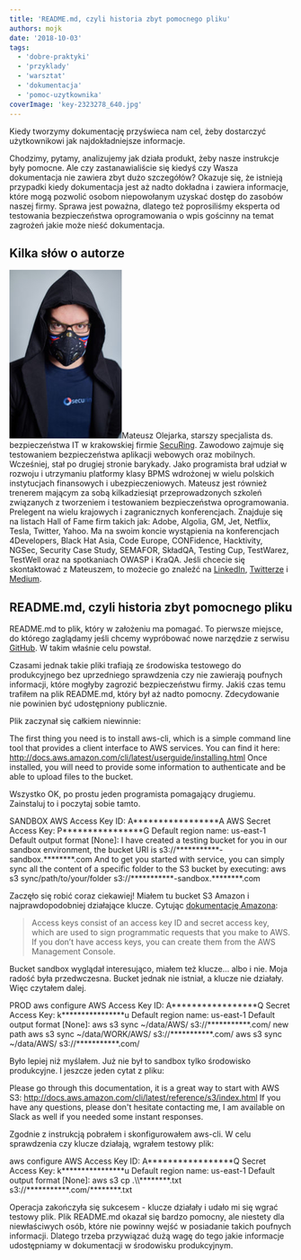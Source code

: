 ```yaml
---
title: 'README.md, czyli historia zbyt pomocnego pliku'
authors: mojk
date: '2018-10-03'
tags:
  - 'dobre-praktyki'
  - 'przyklady'
  - 'warsztat'
  - 'dokumentacja'
  - 'pomoc-uzytkownika'
coverImage: 'key-2323278_640.jpg'
---
```


Kiedy tworzymy dokumentację przyświeca nam cel, żeby dostarczyć użytkownikowi
jak najdokładniejsze informacje.

<!--truncate-->

Chodzimy, pytamy, analizujemy jak działa produkt, żeby nasze instrukcje były
pomocne. Ale czy zastanawialiście się kiedyś czy Wasza dokumentacja nie zawiera
zbyt dużo szczegółów? Okazuje się, że istnieją przypadki kiedy dokumentacja jest
aż nadto dokładna i zawiera informacje, które mogą pozwolić osobom niepowołanym
uzyskać dostęp do zasobów naszej firmy. Sprawa jest poważna, dlatego też
poprosiliśmy eksperta od testowania bezpieczeństwa oprogramowania o wpis
gościnny na temat zagrożeń jakie może nieść dokumentacja.

## Kilka słów o autorze

[![](images/DSC_7675_fot_klaudyna_schubert-200x300.jpg)](http://techwriter.pl/wp-content/uploads/2018/10/DSC_7675_fot_klaudyna_schubert.jpg)Mateusz
Olejarka, starszy specjalista ds. bezpieczeństwa IT w krakowskiej firmie
[SecuRing](https://www.securing.pl). Zawodowo zajmuje się testowaniem
bezpieczeństwa aplikacji webowych oraz mobilnych. Wcześniej, stał po drugiej
stronie barykady. Jako programista brał udział w rozwoju i utrzymaniu platformy
klasy BPMS wdrożonej w wielu polskich instytucjach finansowych i
ubezpieczeniowych. Mateusz jest również trenerem mającym za sobą kilkadziesiąt
przeprowadzonych szkoleń związanych z tworzeniem i testowaniem bezpieczeństwa
oprogramowania. Prelegent na wielu krajowych i zagranicznych konferencjach.
Znajduje się na listach Hall of Fame firm takich jak: Adobe, Algolia, GM, Jet,
Netflix, Tesla, Twitter, Yahoo. Ma na swoim koncie wystąpienia na konferencjach
4Developers, Black Hat Asia, Code Europe, CONFidence, Hacktivity, NGSec,
Security Case Study, SEMAFOR, SkładQA, Testing Cup, TestWarez, TestWell oraz na
spotkaniach OWASP i KraQA. Jeśli chcecie się skontaktować z Mateuszem, to
możecie go znaleźć na [LinkedIn](https://www.linkedin.com/in/molejarka),
[Twitterze](https://twitter.com/@molejarka) i
[Medium](https://medium.com/@mateusz.olejarka).

## README.md, czyli historia zbyt pomocnego pliku

README.md to plik, który w założeniu ma pomagać. To pierwsze miejsce, do którego
zaglądamy jeśli chcemy wypróbować nowe narzędzie z serwisu
[GitHub](https://www.google.pl/search?q=inurl%3AREADME.md+site%3Agithub.com). W
takim właśnie celu powstał.

Czasami jednak takie pliki trafiają ze środowiska testowego do produkcyjnego bez
uprzedniego sprawdzenia czy nie zawierają poufnych informacji, które mogłyby
zagrozić bezpieczeństwu firmy. Jakiś czas temu trafiłem na plik README.md, który
był aż nadto pomocny. Zdecydowanie nie powinien być udostępniony publicznie.

Plik zaczynał się całkiem niewinnie:

The first thing you need is to install aws-cli, which is a simple command line
tool that provides a client interface to AWS services. You can find it here:
http://docs.aws.amazon.com/cli/latest/userguide/installing.html Once installed,
you will need to provide some information to authenticate and be able to upload
files to the bucket.

Wszystko OK, po prostu jeden programista pomagający drugiemu. Zainstaluj to i
poczytaj sobie tamto.

SANDBOX AWS Access Key ID: A\*\*\*\*\*\*\*\*\*\*\*\*\*\*\*\*\*A AWS Secret
Access Key: P\*\*\*\*\*\*\*\*\*\*\*\*\*\*\*\*G Default region name: us-east-1
Default output format \[None\]: I have created a testing bucket for you in our
sandbox environment, the bucket URI is
s3://\*\*\*\*\*\*\*\*\*\*\*-sandbox.\*\*\*\*\*\*\*\*.com And to get you started
with service, you can simply sync all the content of a specific folder to the S3
bucket by executing: aws s3 sync/path/to/your/folder
s3://\*\*\*\*\*\*\*\*\*\*\*-sandbox.\*\*\*\*\*\*\*\*.com

Zaczęło się robić coraz ciekawiej! Miałem tu bucket S3 Amazon i
najprawdopodobniej działające klucze. Cytując
[dokumentację Amazona](https://docs.aws.amazon.com/cli/latest/userguide/cli-chap-getting-started.html):

> Access keys consist of an access key ID and secret access key, which are used
> to sign programmatic requests that you make to AWS. If you don’t have access
> keys, you can create them from the AWS Management Console.

Bucket sandbox wyglądał interesująco, miałem też klucze... albo i nie. Moja
radość była przedwczesna. Bucket jednak nie istniał, a klucze nie działały. Więc
czytałem dalej.

PROD aws configure AWS Access Key ID: A\*\*\*\*\*\*\*\*\*\*\*\*\*\*\*\*\*Q
Secret Access Key: k\*\*\*\*\*\*\*\*\*\*\*\*\*\*\*\*u Default region name:
us-east-1 Default output format \[None\]: aws s3 sync ~/data/AWS/
s3://\*\*\*\*\*\*\*\*\*\*\*.com/ new path aws s3 sync ~/data/WORK/AWS/
s3://\*\*\*\*\*\*\*\*\*\*\*.com/ aws s3 sync ~/data/AWS/
s3://\*\*\*\*\*\*\*\*\*\*\*.com/

Było lepiej niż myślałem. Już nie był to sandbox tylko środowisko produkcyjne. I
jeszcze jeden cytat z pliku:

Please go through this documentation, it is a great way to start with AWS S3:
http://docs.aws.amazon.com/cli/latest/reference/s3/index.html If you have any
questions, please don't hesitate contacting me, I am available on Slack as well
if you needed some instant responses.

Zgodnie z instrukcją pobrałem i skonfigurowałem aws-cli. W celu sprawdzenia czy
klucze działają, wgrałem testowy plik:

aws configure AWS Access Key ID: A\*\*\*\*\*\*\*\*\*\*\*\*\*\*\*\*\*Q Secret
Access Key: k\*\*\*\*\*\*\*\*\*\*\*\*\*\*\*\*u Default region name: us-east-1
Default output format \[None\]: aws s3 cp .\\\\\*\*\*\*\*\*\*\*.txt
s3://\*\*\*\*\*\*\*\*\*\*\*.com/\*\*\*\*\*\*\*\*.txt

Operacja zakończyła się sukcesem - klucze działały i udało mi się wgrać testowy
plik. Plik README.md okazał się bardzo pomocny, ale niestety dla niewłaściwych
osób, które nie powinny wejść w posiadanie takich poufnych informacji. Dlatego
trzeba przywiązać dużą wagę do tego jakie informacje udostępniamy w dokumentacji
w środowisku produkcyjnym.
